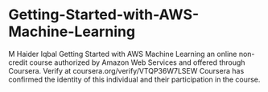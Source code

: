 # Getting-Started-with-AWS-Machine-Learning
M Haider Iqbal Getting Started with AWS Machine Learning an online non-credit course authorized by Amazon Web Services and offered through Coursera.
Verify at coursera.org/verify/VTQP36W7LSEW
Coursera has confirmed the identity of this individual and their participation in the course.
